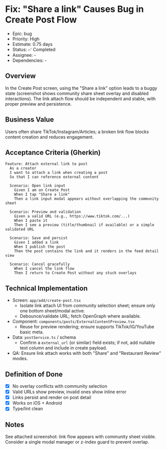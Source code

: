 # Fix: "Share a link" Causes Bug in Create Post Flow

- Epic: bug
- Priority: High
- Estimate: 0.75 days
- Status: ✅ Completed
- Assignee: -
- Dependencies: -

## Overview
In the Create Post screen, using the "Share a link" option leads to a buggy state (screenshot shows community share sheet overlay and disabled interactions). The link attach flow should be independent and stable, with proper preview and persistence.

## Business Value
Users often share TikTok/Instagram/Articles; a broken link flow blocks content creation and reduces engagement.

## Acceptance Criteria (Gherkin)
```gherkin
Feature: Attach external link to post
  As a creator
  I want to attach a link when creating a post
  So that I can reference external content

  Scenario: Open link input
    Given I am on Create Post
    When I tap "Share a link"
    Then a link input modal appears without overlapping the community sheet

  Scenario: Preview and validation
    Given a valid URL (e.g., https://www.tiktok.com/...)
    When I paste it
    Then I see a preview (title/thumbnail if available) or a simple validated URL

  Scenario: Save and persist
    Given I added a link
    When I publish the post
    Then the post contains the link and it renders in the feed detail view

  Scenario: Cancel gracefully
    When I cancel the link flow
    Then I return to Create Post without any stuck overlays
```

## Technical Implementation
- Screen: `app/add/create-post.tsx`
  - Isolate link attach UI from community selection sheet; ensure only one bottom sheet/modal active.
  - Debounce/validate URL; fetch OpenGraph where available.
- Component: `components/posts/ExternalContentPreview.tsx`
  - Reuse for preview rendering; ensure supports TikTok/IG/YouTube basic meta.
- Data: `postService.ts` / schema
  - Confirm a `external_url` (or similar) field exists; if not, add nullable text column and include in create payload.
- QA: Ensure link attach works with both "Share" and "Restaurant Review" modes.

## Definition of Done
- [x] No overlay conflicts with community selection
- [x] Valid URLs show preview, invalid ones show inline error
- [x] Links persist and render on post detail
- [x] Works on iOS + Android
- [x] Type/lint clean

## Notes
See attached screenshot: link flow appears with community sheet visible. Consider a single modal manager or z-index guard to prevent overlap.

